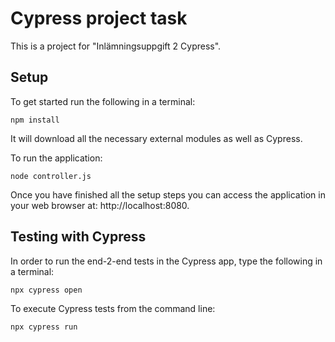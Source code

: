 # Cypress project task

This is a project for "Inlämningsuppgift 2 Cypress".

## Setup

To get started run the following in a terminal:

```
npm install
```
It will download all the necessary external modules as well as Cypress.

To run the application:

```
node controller.js
```


Once you have finished all the setup steps you can access the application in your web browser at: http://localhost:8080.

## Testing with Cypress

In order to run the end-2-end tests in the Cypress app, type the following in a terminal:

```
npx cypress open
```

To execute Cypress tests from the command line:

```
npx cypress run
```
